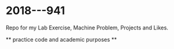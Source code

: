 # 2018---941
Repo for my Lab Exercise, Machine Problem, Projects and Likes.

** practice code and academic purposes **
